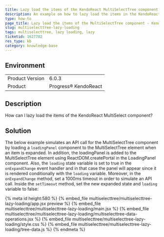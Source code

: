 ```yaml
---
title: Lazy load the items of the KendoReact MultiSelectTree component.
description: An example on how to lazy load the items in the KendoReact MultiSelectTree component.
type: how-to
page_title: Lazy load the items of the MultiSelectTree component - KendoReact MultiSelectTree
slug: multiselecttree-lazy-loading
tags: multiselecttree, lazy loading, lazy
ticketid: 1627782
res_type: kb
category: knowledge-base
---
```


## Environment

<table>
    <tbody>
	    <tr>
	    	<td>Product Version</td>
	    	<td>6.0.3</td>
	    </tr> 
	    <tr>
	    	<td>Product</td>
	    	<td>Progress® KendoReact</td>
	    </tr>
    </tbody>
</table>

## Description

How can I lazy load the items of the KendoReact MultiSelect component?

## Solution

The below example simulates an API call for the MultiSelectTree component by loading a `loadingPanel` component to the MultiSelectTree element when an item is expanded.
In addition, the loadingPanel is added to the MultiSelectTree element using ReactDOM.createPortal in the LoadingPanel component. Also, the `loading` state variable is set to true in the `onExpandChange` event handler and in that case the panel will appear since it is rendered conditionally with the `loading` variable.
Moreover, in the `onExpandChange` method, set a 1000ms timeout in order to simulate an API call. Inside the `setTimeout` method, set the new expanded state and `loading` variable to false:

{% meta id height:580 %}
{% embed_file multiselecttree/multiselecttree-lazy-loading/app.jsx preview %}
{% embed_file multiselecttree/multiselecttree-lazy-loading/main.jsx %}
{% embed_file multiselecttree/multiselecttree-lazy-loading/multiselecttree-data-operations.jsx %}
{% embed_file multiselecttree/multiselecttree-lazy-loading/style.css %}
{% embed_file multiselecttree/multiselecttree-lazy-loading/tree-data.js %}
{% endmeta %}
